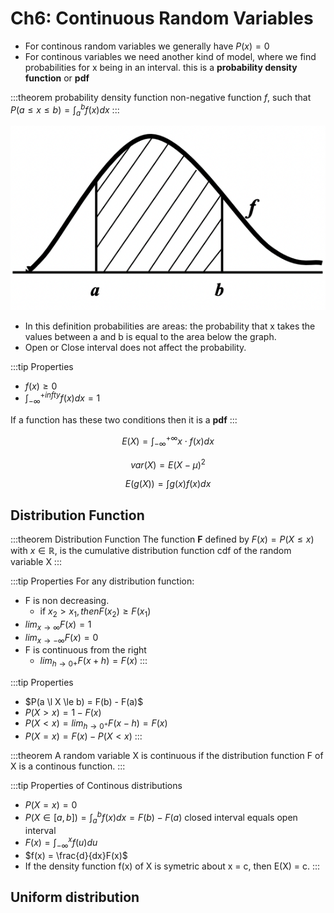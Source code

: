# Ch6: Continuous Random Variables

+ For continous random variables we generally have $P(x) = 0$
+ For continous variables we need another kind of model, where we find probabilities for x being in an interval. this is a **probability density function** or **pdf**

:::theorem probability density function
non-negative function *f*, such that $P(a \le x \le b) = \int_a^b f(x)dx$
:::

![pdf](../img/pdf.png)

+ In this definition probabilities are areas: the probability that x takes the values between a and b is equal to the area below the graph.
+ Open or Close interval does not affect the probability.

:::tip Properties
+ $f(x) \ge 0$
+ $\int_{-\infty}^{+infty}f(x)dx = 1$

If a function has these two conditions then it is a **pdf**
:::

$$E(X) = \int_{-\infty}^{+\infty} x \cdot f(x)dx$$

$$var(X) = E(X - \mu)^2$$

$$E(g(X)) = \int g(x)f(x) dx$$

## Distribution Function

:::theorem Distribution Function
The function **F** defined by $F(x) = P(X \le x)$ with $x \in \mathbb{R}$, is the cumulative distribution function cdf of the random variable X
:::

:::tip Properties
For any distribution function:
+ F is non decreasing.
    + if $x_2 > x_1, then F(x_2) \ge F(x_1)$ 
+ $lim_{x\to\infty}F(x) = 1$
+ $lim_{x\to-\infty}F(x) = 0$
+ F is continuous from the right
    + $lim_{h \to 0+}F(x+h) = F(x)$
:::

:::tip Properties
+ $P(a \l X \le b) = F(b) - F(a)$
+ $P(X > x) = 1 - F(x)$
+ $P(X < x) = lim_{h \to 0^+} F(x-h) = F(x)$
+ $P(X = x) = F(x) - P(X < x)$
:::

:::theorem
A random variable X is continuous if the distribution function F of X is a continous function.
:::

:::tip Properties of Continous distributions
+ $P(X = x) = 0$
+ $P(X \in [a,b]) = \int_a^bf(x)dx = F(b) - F(a)$ closed interval equals open interval
+ $F(x) = \int_{-\infty}^xf(u)du$
+ $f(x) = \frac{d}{dx}F(x)$
+ If the density function f(x) of X is symetric about x = c, then E(X) = c.
:::

## Uniform distribution

